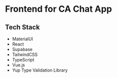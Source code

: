 # Frontend for CA Chat App

## Tech Stack

-   MaterialUI
-   React
-   Supabase
-   TailwindCSS
-   TypeScript
-   Vue.js
-   Yup Type Validation Library